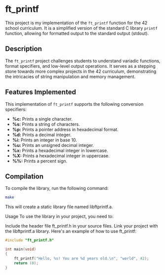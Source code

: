 # ft_printf

This project is my implementation of the `ft_printf` function for the 42 school curriculum. It is a simplified version of the standard C library `printf` function, allowing for formatted output to the standard output (stdout).

## Description

The `ft_printf` project challenges students to understand variadic functions, format specifiers, and low-level output operations. It serves as a stepping stone towards more complex projects in the 42 curriculum, demonstrating the intricacies of string manipulation and memory management.

## Features Implemented

This implementation of `ft_printf` supports the following conversion specifiers:

*   **%c:** Prints a single character.
*   **%s:** Prints a string of characters.
*   **%p:** Prints a pointer address in hexadecimal format.
*   **%d:** Prints a decimal integer.
*   **%i:** Prints an integer in base 10.
*   **%u:** Prints an unsigned decimal integer.
*   **%x:** Prints a hexadecimal integer in lowercase.
*   **%X:** Prints a hexadecimal integer in uppercase.
*   **%%:** Prints a percent sign.

## Compilation

To compile the library, run the following command:

```bash
make
```

This will create a static library file named libftprintf.a.

Usage
To use the library in your project, you need to:

Include the header file ft_printf.h in your source files.
Link your project with the libftprintf.a library.
Here's an example of how to use ft_printf:

```c
#include "ft_printf.h"

int main(void)
{
    ft_printf("Hello, %s! You are %d years old.\n", "world", 42);
    return (0);
}
```
